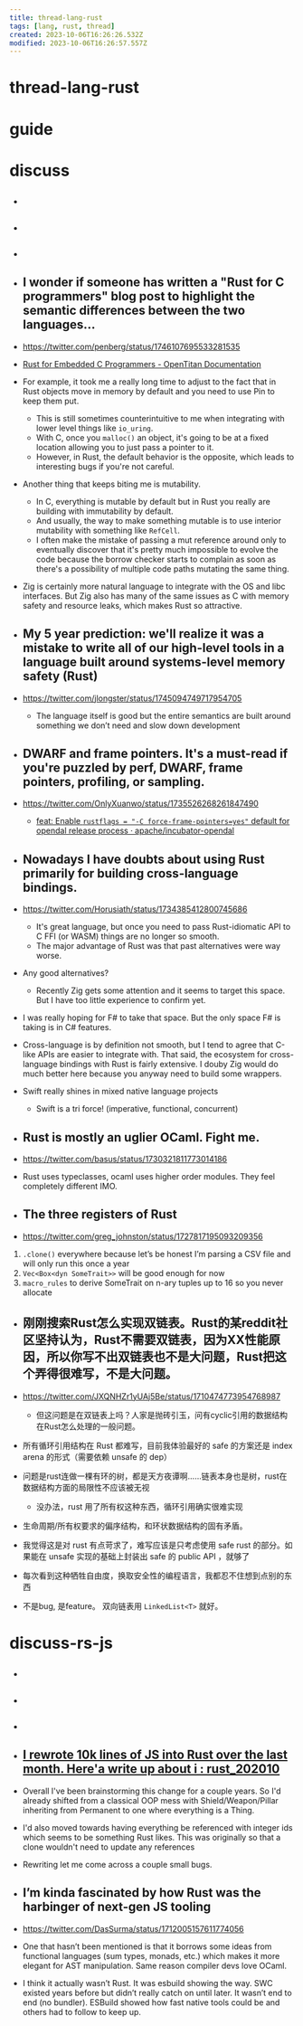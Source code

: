 ```yaml
---
title: thread-lang-rust
tags: [lang, rust, thread]
created: 2023-10-06T16:26:26.532Z
modified: 2023-10-06T16:26:57.557Z
---
```


# thread-lang-rust

# guide

# discuss
- ## 

- ## 

- ## 

- ## I wonder if someone has written a "Rust for C programmers" blog post to highlight the semantic differences between the two languages...
- https://twitter.com/penberg/status/1746107695533281535

- [Rust for Embedded C Programmers - OpenTitan Documentation](https://opentitan.org/book/doc/rust_for_c_devs.html)

- For example, it took me a really long time to adjust to the fact that in Rust objects move in memory by default and you need to use Pin to keep them put. 
  - This is still sometimes counterintuitive to me when integrating with lower level things like `io_uring`. 
  - With C, once you `malloc()` an object, it's going to be at a fixed location allowing you to just pass a pointer to it. 
  - However, in Rust, the default behavior is the opposite, which leads to interesting bugs if you're not careful.
- Another thing that keeps biting me is mutability. 
  - In C, everything is mutable by default but in Rust you really are building with immutability by default. 
  - And usually, the way to make something mutable is to use interior mutability with something like `RefCell`.
  - I often make the mistake of passing a mut reference around only to eventually discover that it's pretty much impossible to evolve the code because the borrow checker starts to complain as soon as there's a possibility of multiple code paths mutating the same thing.
- Zig is certainly more natural language to integrate with the OS and libc interfaces. But Zig also has many of the same issues as C with memory safety and resource leaks, which makes Rust so attractive. 

- ## My 5 year prediction: we'll realize it was a mistake to write all of our high-level tools in a language built around systems-level memory safety (Rust)
- https://twitter.com/jlongster/status/1745094749717954705
  - The language itself is good but the entire semantics are built around something we don’t need and slow down development

- ## DWARF and frame pointers. It's a must-read if you're puzzled by perf, DWARF, frame pointers, profiling, or sampling.
- https://twitter.com/OnlyXuanwo/status/1735526268261847490
  - [feat: Enable `rustflags = "-C force-frame-pointers=yes"` default for opendal release process · apache/incubator-opendal](https://github.com/apache/incubator-opendal/issues/3756)

- ## Nowadays I have doubts about using Rust primarily for building cross-language bindings. 
- https://twitter.com/Horusiath/status/1734385412800745686
  - It's great language, but once you need to pass Rust-idiomatic API to C FFI (or WASM) things are no longer so smooth.
  - The major advantage of Rust was that past alternatives were way worse.
- Any good alternatives? 
  - Recently Zig gets some attention and it seems to target this space. But I have too little experience to confirm yet.
- I was really hoping for F# to take that space. But the only space F# is taking is in C# features.

- Cross-language is by definition not smooth, but I tend to agree that C-like APIs are easier to integrate with. That said, the ecosystem for cross-language bindings with Rust is fairly extensive. I douby Zig would do much better here because you anyway need to build some wrappers.

- Swift really shines in mixed native language projects
  - Swift is a tri force! (imperative, functional, concurrent)

- ## Rust is mostly an uglier OCaml. Fight me.
- https://twitter.com/basus/status/1730321811773014186
- Rust uses typeclasses, ocaml uses higher order modules. They feel completely different IMO.

- ## The three registers of Rust
- https://twitter.com/greg_johnston/status/1727817195093209356
1. `.clone()` everywhere because let’s be honest I’m parsing a CSV file and will only run this once a year
2. `Vec<Box<dyn SomeTrait>>` will be good enough for now
3. `macro_rules` to derive SomeTrait on n-ary tuples up to 16 so you never allocate

- ## 刚刚搜索Rust怎么实现双链表。Rust的某reddit社区坚持认为，Rust不需要双链表，因为XX性能原因，所以你写不出双链表也不是大问题，Rust把这个弄得很难写，不是大问题。
- https://twitter.com/JXQNHZr1yUAj5Be/status/1710474773954768987
  - 但这问题是在双链表上吗？人家是抛砖引玉，问有cyclic引用的数据结构在Rust怎么处理的一般问题。
- 所有循环引用结构在 Rust 都难写，目前我体验最好的 safe 的方案还是 index arena 的形式（需要依赖 unsafe 的 dep）

- 问题是rust连做一棵有环的树，都是天方夜谭啊……链表本身也是树，rust在数据结构方面的局限性不应该被无视
  - 没办法，rust 用了所有权这种东西，循环引用确实很难实现
- 生命周期/所有权要求的偏序结构，和环状数据结构的固有矛盾。

- 我觉得这是对 rust 有点苛求了，难写应该是只考虑使用 safe rust 的部分。如果能在 unsafe 实现的基础上封装出 safe 的 public API ，就够了
- 每次看到这种牺牲自由度，换取安全性的编程语言，我都忍不住想到点别的东西

- 不是bug, 是feature。 双向链表用 `LinkedList<T>` 就好。
# discuss-rs-js
- ## 

- ## 

- ## 

- ## [I rewrote 10k lines of JS into Rust over the last month. Here'a write up about i : rust_202010](https://www.reddit.com/r/rust/comments/k3jy5g/i_rewrote_10k_lines_of_js_into_rust_over_the_last/)
- Overall I've been brainstorming this change for a couple years. So I'd already shifted from a classical OOP mess with Shield/Weapon/Pillar inheriting from Permanent to one where everything is a Thing.
- I'd also moved towards having everything be referenced with integer ids which seems to be something Rust likes. This was originally so that a clone wouldn't need to update any references
- Rewriting let me come across a couple small bugs.

- ## I’m kinda fascinated by how Rust was the harbinger of next-gen JS tooling
- https://twitter.com/DasSurma/status/1712005157611774056
- One that hasn’t been mentioned is that it borrows some ideas from functional languages (sum types, monads, etc.) which makes it more elegant for AST manipulation. Same reason compiler devs love OCaml.

- I think it actually wasn’t Rust. It was esbuild showing the way. SWC existed years before but didn’t really catch on until later. It wasn’t end to end (no bundler). ESBuild showed how fast native tools could be and others had to follow to keep up.
